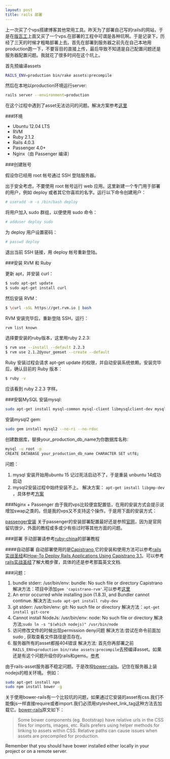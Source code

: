 ```yaml
---
layout: post
title: rails 部署
---
```

[版瓦工]: https://bandwagonhost.com/
[ruby-china]: https://github.com/ruby-china/ruby-china/wiki/Ubuntu-12.04-%E4%B8%8A%E4%BD%BF%E7%94%A8-Nginx-Passenger-%E9%83%A8%E7%BD%B2-Ruby-on-Rails
[passenger安装]: https://www.phusionpassenger.com/library/install/nginx/install/oss/trusty/
[rails实战圣经]: https://ihower.tw/rails4/deployment.htm
[How-To Deploy Rails Applications Using Capistrano 3.1]: http://corlewsolutions.com/articles/article-10-how-to-deploy-rails-applications-using-capistrano-3-1-and-windows-7

上一次买了个vps搭建博客其他常用工具。昨天为了部署自己写的rails的网站，于是在[版瓦工]()上面又买了一个vps.在部署的工程中可谓是各种坑啊。于是记录下，历经了三天的时候才粗略部署上去。首先在部署到服务器之前先在自己本地用production跑一下，不要盲目的直接上传，最后导致不知道是自己配置问题还是服务器配置问题。我就花了很多时间在这个坑上。

首先预编译assets

```sh
RAILS_ENV=production bin/rake assets:precompile
```

然后在本地以production环境运行server:

```sh
rails server --environment=production
```

在这个过程中遇到了asset无法访问的问题。解决方案参考[这里](http://stackoverflow.com/questions/18700219/rails-4-assets-not-loading-in-production)


###环境

* Ubuntu 12.04 LTS
* RVM
* Ruby 2.1.2
* Rails 4.0.3
* Passenger 4.0+
* Nginx（由 Passenger 编译）

###创建账号

假设你已经用 root 帐号通过 SSH 登陆服务器。

出于安全考虑，不要使用 root 帐号运行 web 应用。这里新建一个专门用于部署的用户，例如 deploy 或者其它你喜欢的名字。运行以下命令创建用户：

```sh
# useradd -m -s /bin/bash deploy
```

将用户加入 sudo 群组，以便使用 sudo 命令：

```sh
# adduser deploy sudo
```

为 deploy 用户设置密码：

```sh
# passwd deploy
```

退出当前 SSH 链接，用 deploy 帐号重新登陆。

###安装 RVM 和 Ruby

更新 apt，并安装 curl：

```sh
$ sudo apt-get update
$ sudo apt-get install curl
```

然后安装 RVM：

```sh
$ \curl -sSL https://get.rvm.io | bash
```

RVM 安装完毕后，重新登陆 SSH，运行：

```sh
rvm list known 
```

选择要安装的ruby版本，这里用ruby 2.2.3:

```sh
$ rvm use --install --default 2.2.3
$ rvm use 2.1.2@your_gemset --create --default
```
Ruby 安装过程会请求 apt-get update 的权限，并自动安装系统依赖。安装完毕后，确认目前的 Ruby 版本：

```sh
$ ruby -v
```

应该看到 ruby 2.2.3 字样。

###安裝MySQL
安装mysql:

```sh
sudo apt-get install mysql-common mysql-client libmysqlclient-dev mysql-server
```
安装mysql2 gem:

```sh
sudo gem install mysql2 --no-ri --no-rdoc
```
创建数据库，替换your_production_db_name为你数据库名称:

```sh
mysql -u root -p
CREATE DATABASE your_production_db_name CHARACTER SET utf8;
```

问题：	

1. mysql 安装开始用ubuntu 15 记过死活启动不了，于是重装 unbuntu 14成功启动
2. mysql2安装过程中始终安装不上。 
	解决方案： `apt-get install libgmp-dev` ，具体参考[方案](https://github.com/copiousfreetime/hitimes/issues/48)

###Nginx + Passenger
由于我的vps比较便宜配置低，在用的安装方式会提示说增加swap之类的。但是我的vps又不支持这个操作。于是用下面的安装方式：

[passenger安装][]
关于passenger的安装部署配置最好还是参照[官网](https://www.phusionpassenger.com/library/walkthroughs/deploy/ruby/ownserver/nginx/oss/trusty/deploy_app.html)，因为是官网留坑很少，外面的教程或多或少有些过时等其他方面的问题。

###部署
手动部署请参考[ruby-china][]的部署教程

####自动部署
自动部署使用的是[Capistrano](http://capistranorb.com/),它的安装和使用方法可以参考[rails实战圣经][]和[How-To Deploy Rails Applications Using Capistrano 3.1][]。可以参考[rails实战圣经]了解大概步骤，具体的还是参考那篇英文文档.

###问题：
1. bundle stderr: /usr/bin/env: bundle: No such file or directory Capistrano
	解决方法：项目中添加`gem 'capistrano-rvm'`.可以参考[这里](http://stackoverflow.com/questions/19716131/usr-bin-env-ruby-no-such-file-or-directory-using-capistrano-3-capistrano-rben)
2. An error occurred while installing json (1.8.3), and Bundler cannot continue.
	解决方法:`sudo apt-get install ruby-dev`
3. git stderr: /usr/bin/env: git: No such file or directory
	解决方法：`apt-get install git-core`
4. Cannot install NodeJs: /usr/bin/env: node: No such file or directory
	解决方法:`sudo ln -s "$(which nodejs)" /usr/bin/node`
5. 访问修改文件的时候出现permission deny问题
	解决方法:尝试在命令前面加sudo , 获取查看文件路径是否存在。
6. 服务器所有的asset都报404错误
	解决方法: 首先你再部署之前`RAILS_ENV=production bin/rake assets:precompile`去预编译asset。如果还是有这个问题升级你的rails和gems。[参考](https://github.com/capistrano/rails/issues/111)

由于rails-asset服务器不稳定问题。于是改投[bower-rails](https://github.com/rharriso/bower-rails/)。记住在服务器上装nodejs的相关环境。
例如：
```sh
sudo apt-get install npn 
sudo npm install bower -g
```

关于使用bower-rails有一个比较坑的问题，如果通过它安装的asset有css.我们不能像js一样直接require或者import.我们必须用stylesheet_link_tag这种方法去加载它。[bower-rails](https://github.com/rharriso/bower-rails/)原文如下：

> Some bower components (eg. Bootstrap) have relative urls in the CSS files for imports, images, etc. Rails prefers using helper methods for linking to assets within CSS. Relative paths can cause issues when assets are precompiled for production.

Remember that you should have bower installed either locally in your project or on a remote server.
